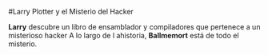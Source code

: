 #Larry Plotter y el Misterio del Hacker

**Larry** descubre un libro de ensamblador y compiladores que pertenece a un 
misterioso hacker
A lo largo de l ahistoria, **Ballmemort** está de todo el misterio.
